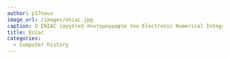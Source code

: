 ```yaml
---
author: p17nouv
image_url: /images/eniac.jpg
caption: Ο ENIAC (αγγλική συντομογραφία του Electronic Numerical Integrator and Computer, Ηλεκτρονικός αριθμητικός ολοκληρωτής και υπολογιστής), ήταν ο πρώτος μεγάλης κλίμακας επαναπρογραμματιζόμενος ηλεκτρονικός ψηφιακός υπολογιστής ικανός να λύσει ένα πλήρες εύρος υπολογιστικών προβλημάτων, όντας ο πρώτος ηλεκτρονικός ψηφιακός υπολογιστής γενικής χρήσης στον κόσμο.
title: Εniac
categories:
  - Computer history
---
```

